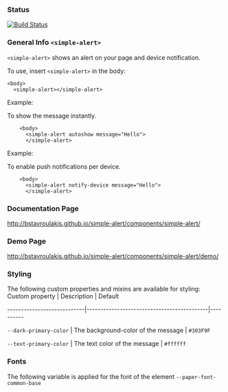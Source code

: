 ### Status
[![Build Status](https://travis-ci.org/bstavroulakis/simple-alert.svg?branch=master)](https://travis-ci.org/bstavroulakis/simple-alert)

### General Info `<simple-alert>`

`<simple-alert>` shows an alert on your page and device notification.

To use, insert `<simple-alert>` in the body:

    <body>
      <simple-alert></simple-alert>

Example:

To show the message instantly.
```
    <body>
      <simple-alert autoshow message="Hello">
      </simple-alert>
``` 


Example:

To enable push notifications per device.

```
    <body>
      <simple-alert notify-device message="Hello">
      </simple-alert>
``` 


### Documentation Page

http://bstavroulakis.github.io/simple-alert/components/simple-alert/

### Demo Page

http://bstavroulakis.github.io/simple-alert/components/simple-alert/demo/

### Styling
The following custom properties and mixins are available for styling:
Custom property | Description | Default

----------------------------|--------------------------------------------|----------

`--dark-primary-color` | The background-color of the message | `#303F9F`

`--text-primary-color` | The text color of the message       | `#ffffff`

### Fonts
The following variable is applied for the font of the element
`--paper-font-common-base`